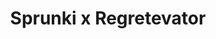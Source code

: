 ---
slug: sprunki-x-regretevator-2560
title: Sprunki x Regretevator
description: "Sprunki x Regretevator is an exciting online game. Play for free directly in your browser!"
icon: /images/popular_mods/Sprunki x Regretevator.png
url: https://wowtbc.net/sprunkin/regretevator1/index.html
previewImage: /images/popular_mods/Sprunki x Regretevator.png
type: popular mods

# SEO配置
seo:
  title: "Sprunki x Regretevator - Play Free Online Game | Fun Browser Games"
  description: "Sprunki x Regretevator - Play this fun online game for free in your browser. No download required!"
  ogImage: "/images/popular_mods/Sprunki x Regretevator.png"
  keywords: "sprunki-x-regretevator-2560, online game, browser game, free game, popular mods game, play online"

videoUrls:
  - https://www.youtube.com/embed/example1
  - https://www.youtube.com/embed/example2

whyPlay:
  title: "Why Play Sprunki x Regretevator?"
  items:
    - "Immersive Gameplay: Sprunki x Regretevator offers an engaging and immersive gaming experience that will keep you entertained for hours"
    - "Challenging Levels: Test your skills with increasingly difficult challenges and obstacles"
    - "Beautiful Graphics: Enjoy stunning visuals and smooth animations that bring the game world to life"
    - "Regular Updates: New content and features are added regularly to keep the game fresh and exciting"
    - "Free to Play: Experience all the fun without spending a penny"
    - "Community Features: Connect with other players, share strategies, and compete for high scores"
    - "Cross-Platform: Play on any device with a web browser, no downloads required"

features:
  title: "Key Features of Sprunki x Regretevator"
  image: "/images/popular_mods/Sprunki x Regretevator.png"
  items:
    - "Intuitive Controls: Easy to learn controls make Sprunki x Regretevator accessible for players of all skill levels"
    - "Multiple Game Modes: Enjoy various gameplay options that provide different challenges and experiences"
    - "Character Customization: Personalize your gaming experience with unique characters and items"
    - "Achievement System: Complete special tasks to earn rewards and recognition"
    - "Leaderboards: Compete with players worldwide and see who can achieve the highest scores"

characteristics:
  title: "Game Characteristics"
  image: "/images/popular_mods/Sprunki x Regretevator.png"
  items:
    - "Genre: Popular mods game with elements of strategy and skill"
    - "Difficulty: Suitable for both casual gamers and those seeking a challenge"
    - "Play Time: Quick sessions or extended gameplay, depending on your preference"
    - "Art Style: Vibrant and engaging visuals that enhance the gaming experience"
    - "Sound Design: Immersive audio that complements the gameplay perfectly"

info: "Sprunki x Regretevator is an exciting online game that offers players a unique and engaging gaming experience. With its intuitive controls, stunning visuals, and challenging gameplay, Sprunki x Regretevator provides hours of entertainment for players of all ages and skill levels. Whether you're looking for a quick gaming session during a break or an extended play session, Sprunki x Regretevator delivers an immersive experience that will keep you coming back for more. The game features multiple levels of increasing difficulty, ensuring that players are constantly challenged as they progress. With regular updates adding new content and features, Sprunki x Regretevator remains fresh and exciting, providing endless entertainment options for its growing community of players."

howToPlayIntro: "Welcome to Sprunki x Regretevator! This guide will walk you through the basics and help you master the game. Whether you're a beginner or looking to improve your skills, these tips and instructions will enhance your gaming experience."

howToPlaySteps:
  - title: "Getting Started"
    description: "Begin your Sprunki x Regretevator adventure by familiarizing yourself with the controls. Use your keyboard or mouse to navigate through the game interface. The tutorial will guide you through the basic mechanics and help you understand the objectives."
  - title: "Understanding the Objectives"
    description: "In Sprunki x Regretevator, your main goal is to progress through levels by completing specific objectives. Each level presents unique challenges that require different strategies and approaches."
  - title: "Mastering the Controls"
    description: "Practice using the controls to improve your precision and reaction time. Sprunki x Regretevator requires quick reflexes and strategic thinking to overcome obstacles and defeat opponents."
  - title: "Utilizing Power-ups"
    description: "Collect power-ups throughout the game to enhance your abilities and overcome difficult challenges. Each power-up offers unique advantages that can be crucial for success."
  - title: "Developing Strategies"
    description: "As you progress in Sprunki x Regretevator, develop effective strategies for different scenarios. Analyze patterns, anticipate challenges, and adapt your approach to maximize your performance."

faq:
  title: "Frequently Asked Questions about Sprunki x Regretevator"
  items:
    - question: "Is Sprunki x Regretevator free to play?"
      answer: "Yes, Sprunki x Regretevator is completely free to play directly in your web browser. No downloads or purchases are required to enjoy the full game experience."
    - question: "Can I play Sprunki x Regretevator on mobile devices?"
      answer: "Yes, Sprunki x Regretevator is optimized for both desktop and mobile play. You can enjoy the game on any device with a web browser and internet connection."
    - question: "Are there any in-game purchases?"
      answer: "While Sprunki x Regretevator is free to play, there may be optional in-game purchases available for cosmetic items or additional features that don't affect core gameplay."
    - question: "How often is Sprunki x Regretevator updated?"
      answer: "The developers regularly update Sprunki x Regretevator with new content, features, and improvements based on player feedback and game performance."
    - question: "Can I play Sprunki x Regretevator offline?"
      answer: "Currently, Sprunki x Regretevator requires an internet connection to play as it's a browser-based online game."
    - question: "Is Sprunki x Regretevator suitable for children?"
      answer: "Yes, Sprunki x Regretevator is designed to be family-friendly and suitable for players of all ages."
    - question: "How do I report bugs or issues?"
      answer: "If you encounter any problems while playing Sprunki x Regretevator, you can report them through the game's support page or contact the developers directly through their website."
    - question: "Still Have Questions?"
      answer: "If you have additional questions about Sprunki x Regretevator that aren't covered in this FAQ, please visit our support center or contact our customer service team for assistance."
---
